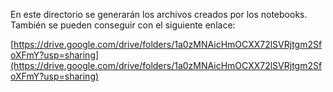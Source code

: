 En este directorio se generarán los archivos creados por los notebooks. También se pueden conseguir con el siguiente enlace:

[https://drive.google.com/drive/folders/1a0zMNAicHmOCXX72lSVRjtgm2SfoXFmY?usp=sharing](https://drive.google.com/drive/folders/1a0zMNAicHmOCXX72lSVRjtgm2SfoXFmY?usp=sharing)
